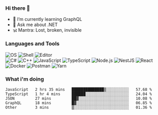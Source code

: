 ### Hi there 👋

- 🌱 I’m currently learning GraphQL
- 💬 Ask me about .NET
- 🕉️ Mantra: Lost, broken, invisible

### Languages and Tools

![OS](https://img.shields.io/badge/-Arch-informational?style=flat&logo=arch-linux&logoColor=white&color=1793D1)
![Shell](https://img.shields.io/badge/-Zsh-informational?style=flat&logo=gnu-bash&logoColor=white&color=4EAA25)
![Editor](https://img.shields.io/badge/-Visual%20Studio%20Code-informational?style=flat&logo=visual-studio-code&logoColor=white&color=007ACC)\
![C#](https://img.shields.io/badge/-C%23-informational?style=flat&logo=.NET&logoColor=white&color=5C2D91)
![C++](https://img.shields.io/badge/-C++-informational?style=flat&logo=c%2B%2B&logoColor=white&color=00599C)
![JavaScript](https://img.shields.io/badge/-JavaScript-informational?style=flat&logo=javascript&logoColor=white&color=F7DF1E)
![TypeScript](https://img.shields.io/badge/-TypeScript-informational?style=flat&logo=typescript&logoColor=white&color=007ACC)
![Node.js](https://img.shields.io/badge/-Node.js-informational?style=flat&logo=node.js&logoColor=white&color=339933)
![NestJS](https://img.shields.io/badge/-NestJS-informational?style=flat&logo=nestjs&logoColor=white&color=E0234E)
![React](https://img.shields.io/badge/-React-informational?style=flat&logo=react&logoColor=white&color=61DAFB)\
![Docker](https://img.shields.io/badge/-Docker-informational?style=flat&logo=docker&logoColor=white&color=2496ED)
![Postman](https://img.shields.io/badge/-Postman-informational?style=flat&logo=postman&logoColor=white&color=FF6C37)
![Yarn](https://img.shields.io/badge/-Yarn-informational?style=flat&logo=yarn&logoColor=white&color=2C8EBB)

### What i'm doing

<!--START_SECTION:waka-->
```text
JavaScript   2 hrs 35 mins   ██████████████▒░░░░░░░░░░   57.68 % 
TypeScript   1 hr 4 mins     ██████░░░░░░░░░░░░░░░░░░░   24.04 % 
JSON         27 mins         ██▓░░░░░░░░░░░░░░░░░░░░░░   10.08 % 
GraphQL      18 mins         █▓░░░░░░░░░░░░░░░░░░░░░░░   06.85 % 
Other        3 mins          ▒░░░░░░░░░░░░░░░░░░░░░░░░   01.36 % 
```
<!--END_SECTION:waka-->
